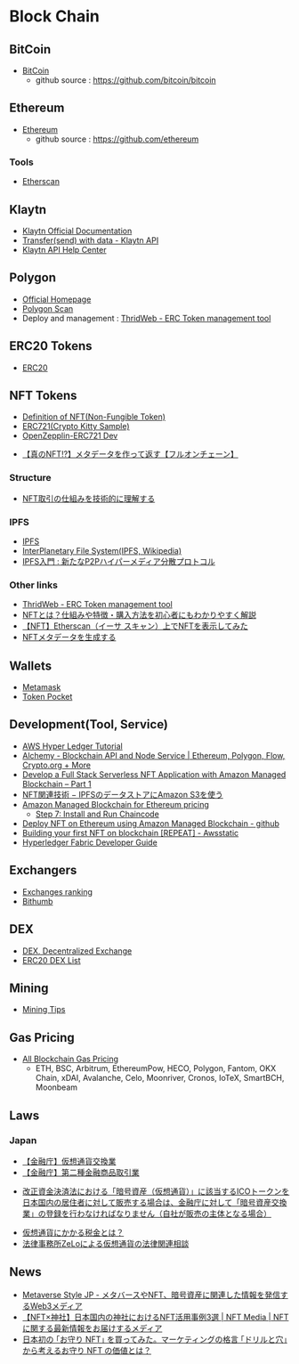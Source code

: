 # Block Chain

## BitCoin

* [BitCoin](https://ja.wikipedia.org/wiki/%E3%83%93%E3%83%83%E3%83%88%E3%82%B3%E3%82%A4%E3%83%B3)
  * github source : https://github.com/bitcoin/bitcoin

## Ethereum

* [Ethereum](https://en.wikipedia.org/wiki/Ethereum)
  * github source : https://github.com/ethereum

### Tools

* [Etherscan](https://etherscan.io/)

## Klaytn

- [Klaytn Official Documentation](https://docs.klaytn.foundation/)
- [Transfer(send) with data - Klaytn API](https://docs.klaytn.foundation/content/dapp/sdk/caver-js/api-references/caver.kct/kip17)
- [Klaytn API Help Center](https://support.klaytnapi.com/)

## Polygon

- [Official Homepage](https://polygon.technology/)
- [Polygon Scan](https://polygonscan.com/)
- Deploy and management : [ThridWeb - ERC Token management tool](https://thirdweb.com/thirdweb.eth/TokenERC20)

## ERC20 Tokens

* [ERC20](https://ethereum.org/ja/developers/docs/standards/tokens/erc-20/)

## NFT Tokens

* [Definition of NFT(Non-Fungible Token)](https://en.wikipedia.org/wiki/Non-fungible_token)
* [ERC721(Crypto Kitty Sample)](https://ethereum.org/ja/developers/docs/standards/tokens/erc-721/)
* [OpenZepplin-ERC721 Dev](https://docs.openzeppelin.com/contracts/3.x/erc721)
- [【真のNFT!?】メタデータを作って返す【フルオンチェーン】](https://qiita.com/hakumai-iida/items/c96d7c053379f42ba9b8)


### Structure

- [NFT取引の仕組みを技術的に理解する](https://tech.nri-net.com/entry/how_nft_work)

### IPFS

- [IPFS](https://ipfs.tech/)
- [InterPlanetary File System(IPFS, Wikipedia)](https://ja.wikipedia.org/wiki/InterPlanetary_File_System)
- [IPFS入門 : 新たなP2Pハイパーメディア分散プロトコル](https://postd.cc/an-introduction-to-ipfs/)

### Other links

- [ThridWeb - ERC Token management tool](https://thirdweb.com/thirdweb.eth/TokenERC20)
- [NFTとは？仕組みや特徴・購入方法を初心者にもわかりやすく解説](https://maonline.jp/media/nft-about/)
- [【NFT】Etherscan（イーサ スキャン）上でNFTを表示してみた](https://note.com/ooba8686/n/n5b2aa32c1ee0)
- [NFTメタデータを生成する](https://morioh.com/p/d7269c43ee37)

## Wallets

* [Metamask](https://metamask.io/)
* [Token Pocket](https://tokenpocket.jp/)

## Development(Tool, Service)

* [AWS Hyper Ledger Tutorial](https://docs.aws.amazon.com/managed-blockchain/latest/hyperledger-fabric-dev/managed-blockchain-get-started-tutorial.html)
* [Alchemy - Blockchain API and Node Service | Ethereum, Polygon, Flow, Crypto.org + More](https://www.alchemy.com/)
* [Develop a Full Stack Serverless NFT Application with Amazon Managed Blockchain – Part 1](https://aws.amazon.com/jp/blogs/database/part-1-develop-a-full-stack-serverless-nft-application-with-amazon-managed-blockchain/)
* [NFT関連技術 − IPFSのデータストアにAmazon S3を使う](https://recruit.gmo.jp/engineer/jisedai/blog/ipfs-s3/)
* [Amazon Managed Blockchain for Ethereum pricing](https://aws.amazon.com/jp/managed-blockchain/pricing/ethereum/)
  * [Step 7: Install and Run Chaincode](https://docs.aws.amazon.com/managed-blockchain/latest/hyperledger-fabric-dev/get-started-chaincode.html)
* [Deploy NFT on Ethereum using Amazon Managed Blockchain - github](https://github.com/aws-samples/nft-deployment-amazon-managed-blockchain)
* [Building your first NFT on blockchain [REPEAT] - Awsstatic](https://d1.awsstatic.com/events/reinvent/2021/Zero_to_hero_Building_your_first_NFT_on_blockchain_REPEAT_BLC301-R2.pdf)
* [Hyperledger Fabric Developer Guide](https://docs.aws.amazon.com/managed-blockchain/latest/hyperledger-fabric-dev/managed-blockchain-get-started-tutorial.html)


## Exchangers

* [Exchanges ranking](https://coinmarketcap.com/rankings/exchanges/)
* [Bithumb](https://www.bithumb.com/)

## DEX

* [DEX, Decentralized Exchange](https://en.wikipedia.org/wiki/Decentralized_exchange)
* [ERC20 DEX List](https://etherscan.io/directory/Exchanges/DEX)

## Mining

* [Mining Tips](https://github.com/LowyShin/KnowledgeBase/blob/master/wiki/mining/README.md)

## Gas Pricing

- [All Blockchain Gas Pricing](https://cointool.app/gasPrice/klay)
  - ETH, BSC, Arbitrum, EthereumPow, HECO, Polygon, Fantom, OKX Chain, xDAI, Avalanche, Celo, Moonriver, Cronos, IoTeX, SmartBCH, Moonbeam

## Laws

### Japan

- [【金融庁】仮想通貨交換業](https://www.fsa.go.jp/news/30/virtual_currency/20181024-2.html)
- [【金融庁】第二種金融商品取引業](https://lfb.mof.go.jp/kantou/kinyuu/kinshotorihou/mokuji_nisyu.htm)
* [改正資金決済法における「暗号資産（仮想通貨）」に該当するICOトークンを日本国内の居住者に対して販売する場合は、金融庁に対して「暗号資産交換業」の登録を行わなければなりません（自社が販売の主体となる場合）](https://www.businesslawyers.jp/practices/865)

- [仮想通貨にかかる税金とは？](https://www.freee.co.jp/kb/kb-kakuteishinkoku/virtual_currency_tax/#:~:text=%E4%BB%AE%E6%83%B3%E9%80%9A%E8%B2%A8%E3%81%AE%E5%A3%B2%E8%B2%B7%E3%81%AA%E3%81%A9,%E7%A8%AE%E3%81%AB%E5%88%86%E9%A1%9E%E3%81%95%E3%82%8C%E3%81%BE%E3%81%99%E3%80%82)
- [法律事務所ZeLoによる仮想通貨の法律関連相談](https://zelojapan.com/practice/blockchain)

## News

- [Metaverse Style JP  - メタバースやNFT、暗号資産に関連した情報を発信するWeb3メディア](https://www.metaverse-style.com/)
- [【NFT×神社】日本国内の神社におけるNFT活用事例3選 | NFT Media | NFTに関する最新情報をお届けするメディア](https://nft-media.net/business/shrines/20236/)
- [日本初の ｢お守り NFT｣ を買ってみた。マーケティングの格言 ｢ドリルと穴｣ から考えるお守り NFT の価値とは？](https://www.countand1.com/2022/08/kemigawa-shrine-omamori-nft-value.html)
